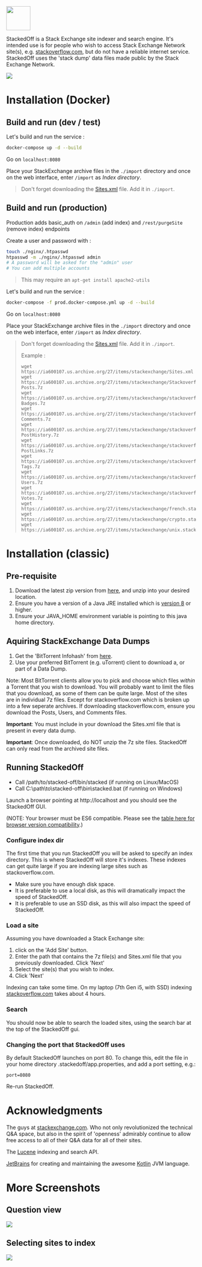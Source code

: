 <img height="64px" src="https://github.com/tools4j/stacked-off/blob/master/src/main/resources/webapp/stacked-off-white.png"/>

StackedOff is a Stack Exchange site indexer and search engine.  It's
intended use is for people who wish to access Stack Exchange Network site(s), 
e.g. <a href="https://stackoverflow.com">stackoverflow.com</a>, but do not have a reliable internet service.
StackedOff uses the 'stack dump' data files made public by the Stack Exchange Network.

<img src="https://github.com/tools4j/stacked-off/blob/master/resources/screenshot-search.png">

# Installation (Docker)

## Build and run (dev / test)

Let's build and run the service :

```bash
docker-compose up -d --build
```

Go on `localhost:8080`

Place your StackExchange archive files in the `./import` directory and once on the web interface, enter `/import` as _Index directory_.

> Don't forget downloading the [Sites.xml](https://archive.org/download/stackexchange/Sites.xml) file. Add it in `./import`.

## Build and run (production)

Production adds basic_auth on `/admin` (add index) and `/rest/purgeSite` (remove index) endpoints

Create a user and password with :

```bash
touch ./nginx/.htpasswd
htpasswd -m ./nginx/.htpasswd admin
# A password will be asked for the "admin" user
# You can add multiple accounts
```

> This may require an `apt-get install apache2-utils`

Let's build and run the service :

```bash
docker-compose -f prod.docker-compose.yml up -d --build
```

Go on `localhost:8080`

Place your StackExchange archive files in the `./import` directory and once on the web interface, enter `/import` as _Index directory_.

> Don't forget downloading the [Sites.xml](https://archive.org/download/stackexchange/Sites.xml) file. Add it in `./import`.
>
> Example :
> 
> ```
> wget https://ia600107.us.archive.org/27/items/stackexchange/Sites.xml
> wget https://ia600107.us.archive.org/27/items/stackexchange/Stackoverflow.com-Posts.7z
> wget https://ia600107.us.archive.org/27/items/stackexchange/stackoverflow.com-Badges.7z
> wget https://ia600107.us.archive.org/27/items/stackexchange/stackoverflow.com-Comments.7z
> wget https://ia600107.us.archive.org/27/items/stackexchange/stackoverflow.com-PostHistory.7z
> wget https://ia600107.us.archive.org/27/items/stackexchange/stackoverflow.com-PostLinks.7z
> wget https://ia600107.us.archive.org/27/items/stackexchange/stackoverflow.com-Tags.7z
> wget https://ia600107.us.archive.org/27/items/stackexchange/stackoverflow.com-Users.7z
> wget https://ia600107.us.archive.org/27/items/stackexchange/stackoverflow.com-Votes.7z
> wget https://ia600107.us.archive.org/27/items/stackexchange/french.stackexchange.com.7z
> wget https://ia600107.us.archive.org/27/items/stackexchange/crypto.stackexchange.com.7z
> wget https://ia600107.us.archive.org/27/items/stackexchange/unix.stackexchange.com.7z
> ```

# Installation (classic)

## Pre-requisite

1. Download the latest zip version from <a href="https://github.com/tools4j/stacked-off/tree/master/dist">here</a>, and unzip into your desired location.
2. Ensure you have a version of a Java JRE installed which is <a href="https://www.oracle.com/technetwork/java/javase/downloads/jre8-downloads-2133155.html">version 8</a> or higher.
3. Ensure your JAVA_HOME environment variable is pointing to this java home directory.

## Aquiring StackExchange Data Dumps

1. Get the 'BitTorrent Infohash' from <a href="https://meta.stackexchange.com/questions/224873/all-stack-exchange-data-dumps">here</a>.
2. Use your preferred BitTorrent (e.g. uTorrent) client to download a, or part of a Data Dump.

Note: Most BitTorrent clients allow you to pick and choose which files _within_ a Torrent that you
wish to download.  You will probably want to limit the files that you download, as some of them can be 
quite large.  Most of the sites are in individual 7z files.  Except for stackoverflow.com which is broken
up into a few seperate archives.  If downloading stackoverflow.com, ensure you download the Posts, Users, and Comments files.

**Important**: You must include in your download the Sites.xml file that is present in every data dump.

**Important**: Once downloaded, do NOT unzip the 7z site files.  StackedOff can only read from the archived site files.

## Running StackedOff

* Call /path/to/stacked-off/bin/stacked (if running on Linux/MacOS)
* Call C:\path\to\stacked-off\bin\stacked.bat (if running on Windows)

Launch a browser pointing at http://localhost and you should see the StackedOff GUI.

(NOTE: Your browser must be ES6 compatible.  Please see the <a href="https://www.w3schools.com/js/js_es6.asp">table here for browser version compatibility</a>.)

### Configure index dir

The first time that you run StackedOff you will be asked to specify an index directory.  This is where StackedOff
will store it's indexes.  These indexes can get quite large if you are indexing large sites such as stackoverflow.com.

* Make sure you have enough disk space.  
* It is preferable to use a local disk, as this will dramatically impact the speed of StackedOff.
* It is preferable to use an SSD disk, as this will also impact the speed of StackedOff.

### Load a site

Assuming you have downloaded a Stack Exchange site:

1. click on the 'Add Site' button.
2. Enter the path that contains the 7z file(s) and Sites.xml file that you previously downloaded.  Click 'Next'
3. Select the site(s) that you wish to index.
4. Click 'Next'

Indexing can take some time.  On my laptop (7th Gen i5, with SSD) indexing <a href="stackoverflow.com">stackoverflow.com</a> takes about 4 hours.

### Search

You should now be able to search the loaded sites, using the search bar at the top of the StackedOff gui.

### Changing the port that StackedOff uses

By default StackedOff launches on port 80.
To change this, edit the file in your home directory .stackedoff/app.properties, and add a port setting, e.g.:

`port=8080`

Re-run StackedOff.

# Acknowledgments

The guys at <a href="https://stackexchange.com/">stackexchange.com</a>.  Who not only revolutionized the 
technical Q&A space, but also in the spirit of 'openness' admirably continue to allow free access to all of their
Q&A data for all of their sites.

The <a href="https://lucene.apache.org/">Lucene</a> indexing and search API.

<a href="www.jetbrains.com">JetBrains</a> for creating and maintaining the awesome <a href="https://kotlinlang.org/">Kotlin</a> 
JVM language.

# More Screenshots

## Question view

<img src="https://github.com/tools4j/stacked-off/blob/master/resources/screenshot-question.png">

## Selecting sites to index

<img src="https://github.com/tools4j/stacked-off/blob/master/resources/screenshot-selecting-site-to-index.png">
